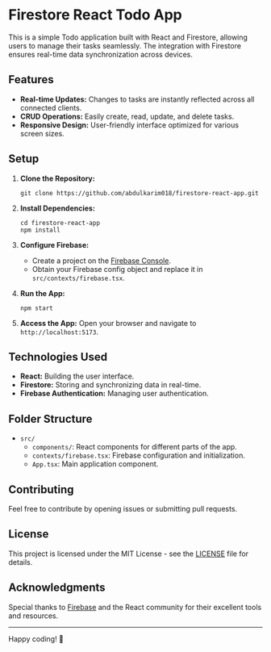 # Firestore React Todo App

This is a simple Todo application built with React and Firestore, allowing users to manage their tasks seamlessly. The integration with Firestore ensures real-time data synchronization across devices.

## Features

- **Real-time Updates:** Changes to tasks are instantly reflected across all connected clients.
- **CRUD Operations:** Easily create, read, update, and delete tasks.
- **Responsive Design:** User-friendly interface optimized for various screen sizes.

## Setup

1. **Clone the Repository:**
   ```
   git clone https://github.com/abdulkarim018/firestore-react-app.git
   ```

2. **Install Dependencies:**
   ```
   cd firestore-react-app
   npm install
   ```

3. **Configure Firebase:**
   - Create a project on the [Firebase Console](https://console.firebase.google.com/).
   - Obtain your Firebase config object and replace it in `src/contexts/firebase.tsx`.

4. **Run the App:**
   ```
   npm start
   ```

5. **Access the App:**
   Open your browser and navigate to `http://localhost:5173`.

## Technologies Used

- **React:** Building the user interface.
- **Firestore:** Storing and synchronizing data in real-time.
- **Firebase Authentication:** Managing user authentication.

## Folder Structure

- `src/`
  - `components/`: React components for different parts of the app.
  - `contexts/firebase.tsx`: Firebase configuration and initialization.
  - `App.tsx`: Main application component.

## Contributing

Feel free to contribute by opening issues or submitting pull requests.

## License

This project is licensed under the MIT License - see the [LICENSE](LICENSE) file for details.

## Acknowledgments

Special thanks to [Firebase](https://firebase.google.com/) and the React community for their excellent tools and resources.

---

Happy coding! 🚀